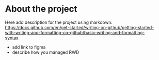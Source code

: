 # About the project

Here add description for the project using markdown: https://docs.github.com/en/get-started/writing-on-github/getting-started-with-writing-and-formatting-on-github/basic-writing-and-formatting-syntax

- add link to figma
- describe how you managed RWD
